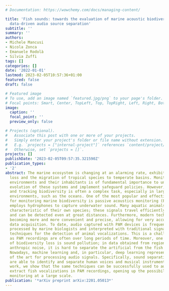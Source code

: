 ```yaml
---
# Documentation: https://wowchemy.com/docs/managing-content/

title: 'Fish sounds: towards the evaluation of marine acoustic biodiversity through
  data-driven audio source separation'
subtitle: ''
summary: ''
authors:
- Michele Mancusi
- Nicola Zonca
- Emanuele Rodolà
- Silvia Zuffi
tags: []
categories: []
date: '2022-01-01'
lastmod: 2023-02-05T10:57:36+01:00
featured: false
draft: false

# Featured image
# To use, add an image named `featured.jpg/png` to your page's folder.
# Focal points: Smart, Center, TopLeft, Top, TopRight, Left, Right, BottomLeft, Bottom, BottomRight.
image:
  caption: ''
  focal_point: ''
  preview_only: false

# Projects (optional).
#   Associate this post with one or more of your projects.
#   Simply enter your project's folder or file name without extension.
#   E.g. `projects = ["internal-project"]` references `content/project/deep-learning/index.md`.
#   Otherwise, set `projects = []`.
projects: []
publishDate: '2023-02-05T09:57:35.321590Z'
publication_types:
- '2'
abstract: The marine ecosystem is changing at an alarming rate, exhibiting biodiversity
  loss and the migration of tropical species to temperate basins. Monitoring the underwater
  environments and their inhabitants is of fundamental importance to understand the
  evolution of these systems and implement safeguard policies. However, assessing
  and tracking biodiversity is often a complex task, especially in large and uncontrolled
  environments, such as the oceans. One of the most popular and effective methods
  for monitoring marine biodiversity is passive acoustics monitoring (PAM), which
  employs hydrophones to capture underwater sound. Many aquatic animals produce sounds
  characteristic of their own species; these signals travel efficiently underwater
  and can be detected even at great distances. Furthermore, modern technologies are
  becoming more and more convenient and precise, allowing for very accurate and careful
  data acquisition. To date, audio captured with PAM devices is frequently manually
  processed by marine biologists and interpreted with traditional signal processing
  techniques for the detection of animal vocalizations. This is a challenging task,
  as PAM recordings are often over long periods of time. Moreover, one of the causes
  of biodiversity loss is sound pollution; in data obtained from regions with loud
  anthropic noise, it is hard to separate the artificial from the fish sound manually.
  Nowadays, machine learning and, in particular, deep learning represents the state
  of the art for processing audio signals. Specifically, sound separation networks
  are able to identify and separate human voices and musical instruments. In this
  work, we show that the same techniques can be successfully used to automatically
  extract fish vocalizations in PAM recordings, opening up the possibility for biodiversity
  monitoring at a large scale.
publication: '*arXiv preprint arXiv:2201.05013*'
---
```

